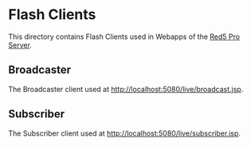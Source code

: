 Flash Clients
===
This directory contains Flash Clients used in Webapps of the [Red5 Pro Server](http://red5pro.com/).

Broadcaster
---
The Broadcaster client used at [http://localhost:5080/live/broadcast.jsp](http://localhost:5080/live/broadcast.jsp).

Subscriber
--
The Subscriber client used at [http://localhost:5080/live/subscriber.jsp](http://localhost:5080/live/broadcast.jsp).
